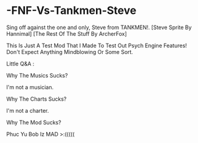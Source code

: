 # -FNF-Vs-Tankmen-Steve
Sing off against the one and only, Steve from TANKMEN!. [Steve Sprite By Hannimal] [The Rest Of The Stuff By ArcherFox]

This Is Just A Test Mod That I Made To Test Out Psych Engine Features! Don't Expect Anything Mindblowing Or Some Sort.

Little Q&A :

Why The Musics Sucks?

I'm not a musician.


Why The Charts Sucks?

I'm not a charter.


Why The Mod Sucks?

Phuc Yu Bob Iz MAD >:(((((



